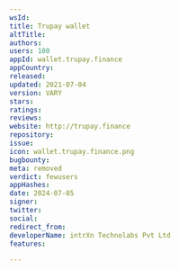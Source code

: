 ```yaml
---
wsId: 
title: Trupay wallet
altTitle: 
authors: 
users: 100
appId: wallet.trupay.finance
appCountry: 
released: 
updated: 2021-07-04
version: VARY
stars: 
ratings: 
reviews: 
website: http://trupay.finance
repository: 
issue: 
icon: wallet.trupay.finance.png
bugbounty: 
meta: removed
verdict: fewusers
appHashes: 
date: 2024-07-05
signer: 
twitter: 
social: 
redirect_from: 
developerName: intrXn Technolabs Pvt Ltd
features: 

---
```


